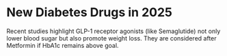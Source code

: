 # New Diabetes Drugs in 2025
Recent studies highlight GLP-1 receptor agonists (like Semaglutide) not only lower blood sugar but also promote weight loss.
They are considered after Metformin if HbA1c remains above goal.
